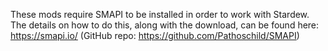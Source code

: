 These mods require SMAPI to be installed in order to work with Stardew. The details on how to do this, along with the download, can be found here: https://smapi.io/ (GitHub repo: https://github.com/Pathoschild/SMAPI)
